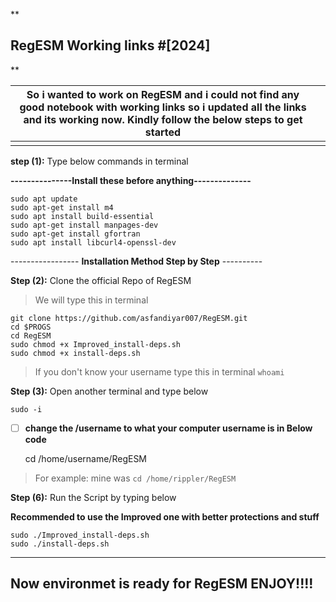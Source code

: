 

**
## RegESM Working links  #[2024]
** 

|So i wanted to work on RegESM and i could not find any good notebook with working links so i updated all the links and its working now. Kindly follow the below steps to get started|  |
|------------------------------------------------------------------------------------------------------------------------------------------------------------------------------------|--|
|                                                                                                                                                                                    |  |

**step (1):** Type below commands in terminal 

**---------------**Install these before anything**--------------**

     
    sudo apt update
    sudo apt-get install m4
    sudo apt install build-essential
    sudo apt-get install manpages-dev
    sudo apt-get install gfortran
    sudo apt install libcurl4-openssl-dev

----------------- **Installation Method Step by Step** ----------

**Step (2):** Clone the official Repo of RegESM 

> We will type this in terminal

    git clone https://github.com/asfandiyar007/RegESM.git
    cd $PROGS
    cd RegESM
    sudo chmod +x Improved_install-deps.sh
    sudo chmod +x install-deps.sh

> If you don't know your username type this in terminal `whoami`

**Step (3):** Open another terminal and type below 

    sudo -i 

- [ ] **change the /username to what your computer username is in Below code**

    cd /home/username/RegESM  

> For example: mine was `cd /home/rippler/RegESM`

**Step (6):** Run the Script by typing below

**Recommended to use the Improved one with better protections and stuff**

    sudo ./Improved_install-deps.sh
    sudo ./install-deps.sh  

--------------------------------------------------------------
 Now environmet is ready for RegESM ENJOY!!!!  
-------------------------------------------------------------



